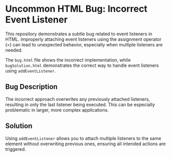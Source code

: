 # Uncommon HTML Bug: Incorrect Event Listener

This repository demonstrates a subtle bug related to event listeners in HTML.  Improperly attaching event listeners using the assignment operator (=) can lead to unexpected behavior, especially when multiple listeners are needed.

The `bug.html` file shows the incorrect implementation, while `bugSolution.html` demonstrates the correct way to handle event listeners using `addEventListener`.

## Bug Description

The incorrect approach overwrites any previously attached listeners, resulting in only the last listener being executed. This can be especially problematic in larger, more complex applications.

## Solution

Using `addEventListener` allows you to attach multiple listeners to the same element without overwriting previous ones, ensuring all intended actions are triggered.